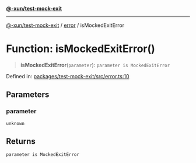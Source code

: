 [**@-xun/test-mock-exit**](../../README.md)

***

[@-xun/test-mock-exit](../../README.md) / [error](../README.md) / isMockedExitError

# Function: isMockedExitError()

> **isMockedExitError**(`parameter`): `parameter is MockedExitError`

Defined in: [packages/test-mock-exit/src/error.ts:10](https://github.com/Xunnamius/test-utils/blob/f65fd174005950e77b67a3c0454cb88be4afb215/packages/test-mock-exit/src/error.ts#L10)

## Parameters

### parameter

`unknown`

## Returns

`parameter is MockedExitError`
